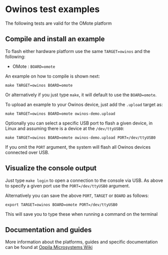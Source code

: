 Owinos test examples
============================================

The following tests are valid for the OMote platform

Compile and install an example
-------------------

To flash either hardware platform use the same `TARGET=owinos` and the following:

* OMote : `BOARD=omote`

An example on how to compile is shown next:

`make TARGET=owinos BOARD=omote`

Or alternatively if you just type `make`, it will default to use the `BOARD=omote`.

To upload an example to your Owinos device, just add the `.upload` target as:

`make TARGET=owinos BOARD=omote owinos-demo.upload`

Optionally you can select a specific USB port to flash a given device, in Linux
and assuming there is a device at the `/dev/ttyUSB0`:

`make TARGET=owinos BOARD=omote owinos-demo.upload PORT=/dev/ttyUSB0`

If you omit the `PORT` argument, the system will flash all Owinos devices connected over USB.

Visualize the console output
-------------------

Just type `make login` to open a connection to the console via USB.
As above to specify a given port use the `PORT=/dev/ttyUSB0` argument.

Alternatively you can save the above `PORT`, `TARGET` or `BOARD` as follows:

`export TARGET=owinos BOARD=omote PORT=/dev/ttyUSB0`

This will save you to type these when running a command on the terminal

Documentation and guides
-------------------

More information about the platforms, guides and specific documentation can be found at [Oppila Microsystems Wiki][wiki]

[wiki]: https://www.oppila.in

